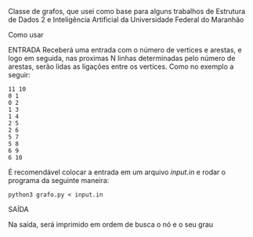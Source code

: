 Classe de grafos, que usei como base para alguns trabalhos de Estrutura de Dados 2 e Inteligência Artificial da Universidade Federal do Maranhão

Como usar

ENTRADA
Receberá uma entrada com o número de vertices e arestas, e logo em seguida, nas proximas N linhas determinadas pelo número de arestas, serão lidas as ligações entre os vertices. Como no exemplo a seguir:
```
11 10
0 1
0 2
1 3
1 4
2 5
2 6
5 7
5 8
6 9
6 10 
```
É recomendável colocar a entrada em um arquivo *input.in* e rodar o programa da seguinte maneira:
```
python3 grafo.py < input.in
```

SAÍDA

Na saída, será imprimido em ordem de busca o nó e o seu grau

